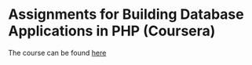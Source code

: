 <h1> Assignments for Building Database Applications in PHP (Coursera)</h1>

The course can be found [here](https://www.coursera.org/learn/database-applications-php) 
